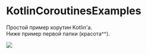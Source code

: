 # KotlinCoroutinesExamples
Простой пример корутин Kotlin'а.<br />
Ниже пример первой папки (красота^^).

![](https://github.com/FromSi/KotlinCoroutinesExamples/blob/master/gif/one.gif)
